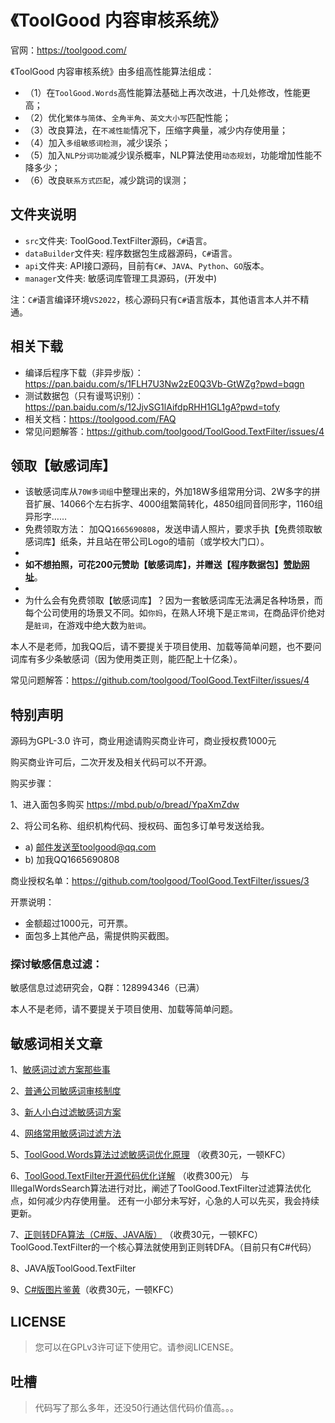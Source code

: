 # 《ToolGood 内容审核系统》

官网：https://toolgood.com/


《ToolGood 内容审核系统》由多组高性能算法组成：
- （1）在`ToolGood.Words`高性能算法基础上再次改进，十几处修改，性能更高；
- （2）优化`繁体与简体`、`全角半角`、`英文大小写`匹配性能；
- （3）改良算法，在`不减性能`情况下，压缩字典量，减少内存使用量；
- （4）加入`多组敏感词检测`，减少误杀；
- （5）加入`NLP分词功能`减少误杀概率，NLP算法使用`动态规划`，功能增加性能不降多少；
- （6）改良`联系方式匹配`，减少跳词的误测； 

## 文件夹说明
- `src`文件夹:  ToolGood.TextFilter源码，`C#`语言。
- `dataBuilder`文件夹:  程序数据包生成器源码，`C#`语言。
- `api`文件夹:  API接口源码，目前有`C#`、`JAVA`、`Python`、`GO`版本。
- `manager`文件夹: 敏感词库管理工具源码，(开发中)

注：`C#`语言编译环境`VS2022`，核心源码只有`C#`语言版本，其他语言本人并不精通。

## 相关下载
- 编译后程序下载（非异步版）： https://pan.baidu.com/s/1FLH7U3Nw2zE0Q3Vb-GtWZg?pwd=bqgn 
- 测试数据包（只有谩骂识别）：https://pan.baidu.com/s/12JjvSG1lAifdpRHH1GL1gA?pwd=tofy
- 相关文档：https://toolgood.com/FAQ
- 常见问题解答：https://github.com/toolgood/ToolGood.TextFilter/issues/4

## 领取【敏感词库】
- 该敏感词库从`70W多词组`中整理出来的，外加18W多组常用分词、2W多字的拼音扩展、14066个左右拆字、4000组繁简转化，4850组同音同形字，1160组异形字…… 
- 免费领取方法： 加QQ`1665690808`，发送申请人照片，要求手执【免费领取敏感词库】纸条，并且站在带公司Logo的墙前（或学校大门口）。
-
- **如不想拍照，可花200元赞助【敏感词库】，并赠送【程序数据包】[赞助网址](https://mbd.pub/o/bread/mbd-YpaXmZdv)**。
-
- 为什么会有免费领取【敏感词库】？因为一套敏感词库无法满足各种场景，而每个公司使用的场景又不同。如`你妈`，在熟人环境下是`正常词`，在商品评价绝对是`脏词`，在游戏中绝大数为`脏词`。


本人不是老师，加我QQ后，请不要提关于项目使用、加载等简单问题，也不要问词库有多少条敏感词（因为使用类正则，能匹配上十亿条）。

常见问题解答：https://github.com/toolgood/ToolGood.TextFilter/issues/4

## 特别声明
源码为GPL-3.0 许可，商业用途请购买商业许可，商业授权费1000元

购买商业许可后，二次开发及相关代码可以不开源。

购买步骤：

1、进入面包多购买 https://mbd.pub/o/bread/YpaXmZdw

2、将公司名称、组织机构代码、授权码、面包多订单号发送给我。
-    a) 邮件发送至toolgood@qq.com
-    b) 加我QQ1665690808

商业授权名单：https://github.com/toolgood/ToolGood.TextFilter/issues/3


开票说明：
- 金额超过1000元，可开票。
-    面包多上其他产品，需提供购买截图。

### 探讨敏感信息过滤：

敏感信息过滤研究会，Q群：128994346（已满）

本人不是老师，请不要提关于项目使用、加载等简单问题。

## 敏感词相关文章
1、[敏感词过滤方案那些事](https://www.cnblogs.com/toolgood/p/15208734.html)

2、[普通公司敏感词审核制度](https://www.cnblogs.com/toolgood/p/15213549.html)

3、[新人小白过滤敏感词方案](https://www.cnblogs.com/toolgood/p/15251918.html)

4、[网络常用敏感词过滤方法](https://www.cnblogs.com/toolgood/p/15261554.html)

5、[ToolGood.Words算法过滤敏感词优化原理](https://mbd.pub/o/bread/YZ2Yk5hy)  （收费30元，一顿KFC）

6、[ToolGood.TextFilter开源代码优化详解](https://mbd.pub/o/bread/YpWXlp9u)  （收费300元）
与IllegalWordsSearch算法进行对比，阐述了ToolGood.TextFilter过滤算法优化点，如何减少内存使用量。
还有一小部分未写好，心急的人可以先买，我会持续更新。

7、[正则转DFA算法（C#版、JAVA版）](https://mbd.pub/o/bread/Y5ubl5w=) （收费30元，一顿KFC）
ToolGood.TextFilter的一个核心算法就使用到正则转DFA。（目前只有C#代码）

8、JAVA版ToolGood.TextFilter

9、[C#版图片鉴黄](https://mbd.pub/o/bread/mbd-YZ2Yk5hw)（收费30元，一顿KFC）

## LICENSE
>您可以在GPLv3许可证下使用它。请参阅LICENSE。

## 吐槽
>代码写了那么多年，还没50行通达信代码价值高。。。


